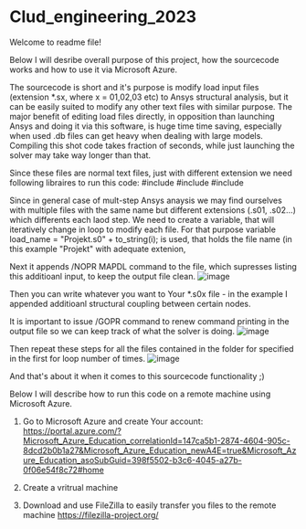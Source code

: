 # Clud_engineering_2023

Welcome to readme file!

Below I will desribe overall purpose of this project, how the sourcecode works and how to use it via Microsoft Azure.

The sourcecode is short and it's purpose is modify load input files (extension *.sx, where x = 01,02,03 etc) to Ansys structural analysis, but it can be easily  suited to modify any other text files with similar purpose. The major benefit of editing load files directly, in opposition than launching Ansys and doing it via this software, is huge time time saving, especially when used .db files can get heavy when dealing with large models. Compiling this shot code takes fraction of seconds, while just launching the solver may take way longer than that.

Since these files are normal text files, just with different extension we need following libraires to run this code:
#include <iostream>
#include <fstream>
#include <string> 

Since in general case of mult-step Ansys anaysis we may find ourselves with multiple files with the same name but different extensions (.s01, .s02...) which differents each laod step. We need to create a variable, that will iteratively change in loop to modify each file.
For that purpose variable load_name = "Projekt.s0" + to_string(i); is used, that holds the file name (in this example "Projekt" with adequate extenion,

Next it appends /NOPR MAPDL command to the file, which supresses listing this additioanl input, to keep the output file clean.
![image](https://github.com/Qudlik/Clud_engineering_2023/assets/92997507/33caeef6-dd0c-4d29-8f02-673fb1a445c7)

Then you can write whatever you want to Your *.s0x file - in the example I appended additioanl structural coupling between certain nodes.

It is important to issue /GOPR command to renew command printing in the output file so we can keep track of what the solver is doing.
![image](https://github.com/Qudlik/Clud_engineering_2023/assets/92997507/2d2e1ac8-c126-483d-a39c-b80d87f9e1ba)

Then repeat these steps for all the files contained in the folder for specified in the first for loop number of times.
![image](https://github.com/Qudlik/Clud_engineering_2023/assets/92997507/c8206d13-b567-4fa5-879e-d17516a61a62)

And that's about it when it comes to this sourcecode functionality ;)


Below I will describe how to run this code on a remote machine using Microsoft Azure.

1) Go to Microsoft Azure and create Your account:
 https://portal.azure.com/?Microsoft_Azure_Education_correlationId=147ca5b1-2874-4604-905c-8dcd2b0b1a27&Microsoft_Azure_Education_newA4E=true&Microsoft_Azure_Education_asoSubGuid=398f5502-b3c6-4045-a27b-0f06e54f8c72#home

2) Create a vritrual machine

3) Download and use FileZilla to easily transfer you files to the remote machine
https://filezilla-project.org/





